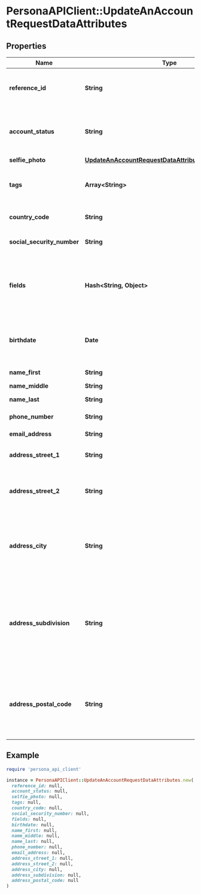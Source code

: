 # PersonaAPIClient::UpdateAnAccountRequestDataAttributes

## Properties

| Name | Type | Description | Notes |
| ---- | ---- | ----------- | ----- |
| **reference_id** | **String** | Reference ID on Account, refers to an entity in your user model | [optional] |
| **account_status** | **String** | BETA FEATURE -- Name of the status to set on this Account. | [optional] |
| **selfie_photo** | [**UpdateAnAccountRequestDataAttributesAllOfSelfiePhoto**](UpdateAnAccountRequestDataAttributesAllOfSelfiePhoto.md) |  | [optional] |
| **tags** | **Array&lt;String&gt;** | A list of tag names to be associated with the Account. | [optional] |
| **country_code** | **String** | ISO 3166-1 alpha 2 country code. | [optional] |
| **social_security_number** | **String** | Social security number. | [optional] |
| **fields** | **Hash&lt;String, Object&gt;** | JSON key-value pairs of field name to field value. Schema is defined by your Account Type. | [optional] |
| **birthdate** | **Date** | Birthdate, must be in the format \&quot;YYYY-MM-DD\&quot;. | [optional] |
| **name_first** | **String** | Given or first name. | [optional] |
| **name_middle** | **String** | Middle name. | [optional] |
| **name_last** | **String** | Family or last name. | [optional] |
| **phone_number** | **String** | Phone number. | [optional] |
| **email_address** | **String** | Email address. | [optional] |
| **address_street_1** | **String** | Street name of residence address. | [optional] |
| **address_street_2** | **String** | Extension of residence address, usually apartment or suite number. | [optional] |
| **address_city** | **String** | City of residence address. Not all international addresses use this attribute. | [optional] |
| **address_subdivision** | **String** | State or subdivision of residence address. In the US, this should be the unabbreviated name. Not all international addresses use this attribute. | [optional] |
| **address_postal_code** | **String** | ZIP or postal code of residence address. Not all international addresses use this attribute. | [optional] |

## Example

```ruby
require 'persona_api_client'

instance = PersonaAPIClient::UpdateAnAccountRequestDataAttributes.new(
  reference_id: null,
  account_status: null,
  selfie_photo: null,
  tags: null,
  country_code: null,
  social_security_number: null,
  fields: null,
  birthdate: null,
  name_first: null,
  name_middle: null,
  name_last: null,
  phone_number: null,
  email_address: null,
  address_street_1: null,
  address_street_2: null,
  address_city: null,
  address_subdivision: null,
  address_postal_code: null
)
```

